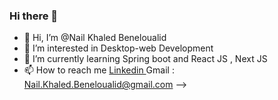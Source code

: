 ### Hi there 👋

- 👋 Hi, I’m @Nail Khaled Beneloualid
- 👀 I’m interested in Desktop-web Development 
- 🌱 I’m currently learning Spring boot and React JS , Next JS  
- 📫 How to reach me 
<a href = https://www.linkedin.com/in/nail-khaled-beneloualid> Linkedin </a>
Gmail : Nail.Khaled.Beneloualid@gmail.com
-->
